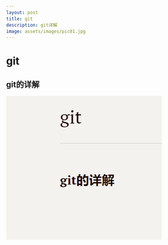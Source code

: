 ```yaml
---
layout: post
title: git
description: git详解
image: assets/images/pic01.jpg
---
```


# git

## git的详解

![1606980419262](./assets/1606980419262.png)